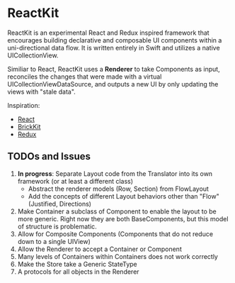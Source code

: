 # ReactKit
ReactKit is an experimental React and Redux inspired framework that encourages building declarative and composable UI components within a uni-directional data flow. It is written entirely in Swift and utilizes a native UICollectionView. 


Similiar to React, ReactKit uses a **Renderer** to take Components as input, reconciles the changes that were made with a virtual UICollectionViewDataSource, and outputs a new UI by only updating the views with "stale data".

Inspiration:

- [React](https://facebook.github.io/react/)
- [BrickKit](https://github.com/wayfair/brickkit-ios)
- [Redux](http://redux.js.org/)

## TODOs and Issues
1. **In progress**: Separate Layout code from the Translator into its own framework (or at least a different class)
    - Abstract the renderer models (Row, Section) from FlowLayout
    - Add the concepts of different Layout behaviors other than "Flow" (Justified, Directions)
2. Make Container a subclass of Component to enable the layout to be more generic. Right now they are both BaseComponents, but this model of structure is problematic.
3. Allow for Composite Components (Components that do not reduce down to a single UIView)
4. Allow the Renderer to accept a Container or Component
5. Many levels of Containers within Containers does not work correctly
6. Make the Store take a Generic StateType
7. A protocols for all objects in the Renderer 
